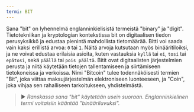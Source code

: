 ```yaml
---
termi: BIT
---
```


Sana "bit" on lyhennelmä englanninkielisistä termeistä "binary" ja "digit". Tietotekniikan ja kryptologian kontekstissa bit on digitaalisen tiedon perusyksikkö ja edustaa pienintä mahdollista tietomäärää. Bitti voi saada vain kaksi erillistä arvoa: `0` tai `1`. Näitä arvoja kutsutaan myös binääritiloiksi, ja ne voivat edustaa erilaisia asioita, kuten vastauksia `kyllä` tai `ei`, `tosi` tai `epätosi`, sekä `päällä` tai `pois päältä`. Bitit ovat digitaalisten järjestelmien perusta ja niitä käytetään tietojen tallentamiseen ja siirtämiseen tietokoneissa ja verkoissa. Nimi "Bitcoin" tulee todennäköisesti termien "Bit", joka viittaa maksujärjestelmän elektroniseen luonteeseen, ja "Coin", joka vihjaa sen rahalliseen tarkoitukseen, yhdistelmästä.

> ► *Ranskassa sana "bit" käytetään usein suoraan. Englanninkielinen termi voitaisiin kääntää "binääriluvuksi".*